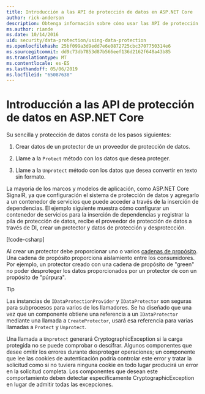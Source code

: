 ```yaml
---
title: Introducción a las API de protección de datos en ASP.NET Core
author: rick-anderson
description: Obtenga información sobre cómo usar las API de protección de datos de ASP.NET Core para proteger y desproteger los datos en una aplicación.
ms.author: riande
ms.date: 10/14/2016
uid: security/data-protection/using-data-protection
ms.openlocfilehash: 25bf099a3d9edd7e6e0872725cbc3707750314e6
ms.sourcegitcommit: dd9c73db7853d87b566eef136d2162f648a43b85
ms.translationtype: MT
ms.contentlocale: es-ES
ms.lasthandoff: 05/06/2019
ms.locfileid: "65087638"
---
```

# <a name="get-started-with-the-data-protection-apis-in-aspnet-core"></a>Introducción a las API de protección de datos en ASP.NET Core

<a name="security-data-protection-getting-started"></a>

Su sencilla y protección de datos consta de los pasos siguientes:

1. Crear datos de un protector de un proveedor de protección de datos.

2. Llame a la `Protect` método con los datos que desea proteger.

3. Llame a la `Unprotect` método con los datos que desea convertir en texto sin formato.

La mayoría de los marcos y modelos de aplicación, como ASP.NET Core SignalR, ya que configuración el sistema de protección de datos y agregarlo a un contenedor de servicios que puede acceder a través de la inserción de dependencias. El ejemplo siguiente muestra cómo configurar un contenedor de servicios para la inserción de dependencias y registrar la pila de protección de datos, recibe el proveedor de protección de datos a través de DI, crear un protector y datos de protección y desprotección.

[!code-csharp[](../../security/data-protection/using-data-protection/samples/protectunprotect.cs?highlight=26,34,35,36,37,38,39,40)]

Al crear un protector debe proporcionar uno o varios [cadenas de propósito](xref:security/data-protection/consumer-apis/purpose-strings). Una cadena de propósito proporciona aislamiento entre los consumidores. Por ejemplo, un protector creado con una cadena de propósito de "green" no poder desproteger los datos proporcionados por un protector de con un propósito de "púrpura".

>[!TIP]
> Las instancias de `IDataProtectionProvider` y `IDataProtector` son seguras para subprocesos para varios de los llamadores. Se ha diseñado que una vez que un componente obtiene una referencia a un `IDataProtector` mediante una llamada a `CreateProtector`, usará esa referencia para varias llamadas a `Protect` y `Unprotect`.
>
>Una llamada a `Unprotect` generará CryptographicException si la carga protegida no se puede comprobar o descifrar. Algunos componentes que desee omitir los errores durante desproteger operaciones; un componente que lee las cookies de autenticación podría controlar este error y tratar la solicitud como si no tuviera ninguna cookie en todo lugar producirá un error en la solicitud completa. Los componentes que desean este comportamiento deben detectar específicamente CryptographicException en lugar de admitir todas las excepciones.
